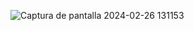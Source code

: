 ![Captura de pantalla 2024-02-26 131153](https://github.com/MC4MP02/calculatorJS/assets/115901121/c82d1069-9d7c-42d4-bc1b-63c072009c37)

